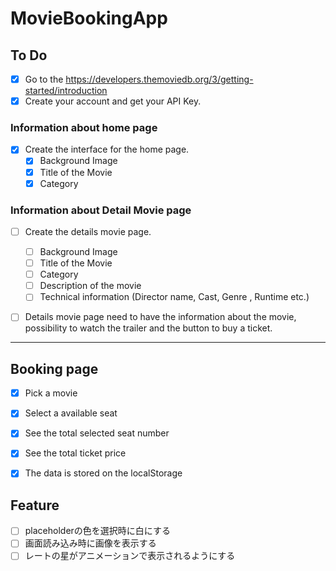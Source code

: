 # MovieBookingApp

## To Do
- [x] Go to the https://developers.themoviedb.org/3/getting-started/introduction
- [x] Create your account and get your API Key.

### Information about home page
- [x] Create the interface for the home page.
    - [x] Background Image
    - [x] Title of the Movie
    - [x] Category

### Information about Detail Movie page
- [ ] Create the details movie page.
    - [ ] Background Image
    - [ ] Title of the Movie
    - [ ] Category
    - [ ] Description of the movie
    - [ ] Technical information (Director name, Cast, Genre , Runtime etc.)
- [ ] Details movie page need to have the information about the movie, possibility to watch the trailer and the button to buy a ticket.


***


## Booking page
- [x] Pick a movie
- [x] Select a available seat
- [x] See the total selected seat number
- [x] See the total ticket price
- [x] The data is stored on the localStorage


## Feature
- [ ] placeholderの色を選択時に白にする
- [ ] 画面読み込み時に画像を表示する
- [ ] レートの星がアニメーションで表示されるようにする